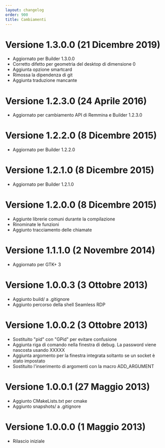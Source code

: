 ```yaml
---
layout: changelog
order: 900
title: Cambiamenti
---
```

# Versione 1.3.0.0 (21 Dicembre 2019)

* Aggiornato per Builder 1.3.0.0
* Corretto difetto per geometria del desktop di dimensione 0
* Aggiunta opzione smartcard
* Rimossa la dipendenza di git
* Aggiunta traduzione mancante

# Versione 1.2.3.0 (24 Aprile 2016)

* Aggiornato per cambiamento API di Remmina e Builder 1.2.3.0

# Versione 1.2.2.0 (8 Dicembre 2015)

* Aggiornato per Builder 1.2.2.0

# Versione 1.2.1.0 (8 Dicembre 2015)

* Aggiornato per Builder 1.2.1.0

# Versione 1.2.0.0 (8 Dicembre 2015)

* Aggiunte librerie comuni durante la compilazione
* Rinominate le funzioni
* Aggiunto tracciamento delle chiamate

# Versione 1.1.1.0 (2 Novembre 2014)

* Aggiornato per GTK+ 3

# Versione 1.0.0.3 (3 Ottobre 2013)

* Aggiunto build/ a .gitignore
* Aggiunto percorso della shell Seamless RDP

# Versione 1.0.0.2 (3 Ottobre 2013)

* Sostituito "pid" con "GPid" per evitare confusione
* Aggiunta riga di comando nella finestra di debug. La password viene nascosta usando XXXXX
* Aggiunta argomento per la finestra integrata soltanto se un socket è stato impostato
* Sostituito l'inserimento di argomenti con la macro ADD_ARGUMENT

# Versione 1.0.0.1 (27 Maggio 2013)

* Aggiunto CMakeLists.txt per cmake
* Aggiunto snapshots/ a .gitignore

# Versione 1.0.0.0 (1 Maggio 2013)

* Rilascio iniziale
